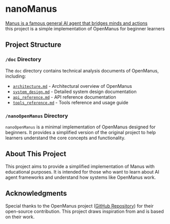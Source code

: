 # nanoManus
[Manus is a famous general AI agent that bridges minds and actions](https://manus.im/)  
this project is a  simple implementation of OpenManus for beginner learners

## Project Structure

### `/doc` Directory
The `doc` directory contains technical analysis documents of OpenManus, including:
- [`architecture.md`](doc/architecture.md) - Architectural overview of OpenManus
- [`system_design.md`](doc/system_design.md) - Detailed system design documentation
- [`api_reference.md`](doc/api_reference.md) - API reference documentation
- [`tools_reference.md`](doc/tools_reference.md) - Tools reference and usage guide

### `/nanoOpenManus` Directory
`nanoOpenManus` is a minimal implementation of OpenManus designed for beginners. It provides a simplified version of the original project to help learners understand the core concepts and functionality.

## About This Project
This project aims to provide a simplified implementation of Manus with educational purposes. It is intended for those who want to learn about AI agent frameworks and understand how systems like OpenManus work.

## Acknowledgments
Special thanks to the OpenManus project ([GitHub Repository](https://github.com/mannaandpoem/OpenManus)) for their open-source contribution. This project draws inspiration from and is based on their work.